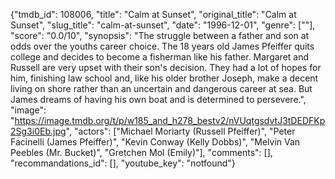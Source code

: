 {"tmdb_id": 108006, "title": "Calm at Sunset", "original_title": "Calm at Sunset", "slug_title": "calm-at-sunset", "date": "1996-12-01", "genre": [""], "score": "0.0/10", "synopsis": "The struggle between a father and son at odds over the youths career choice. The 18 years old James Pfeiffer quits college and decides to become a fisherman like his father. Margaret and Russell are very upset with their son's decision. They had a lot of hopes for him, finishing law school and, like his older brother Joseph, make a decent living on shore rather than an uncertain and dangerous career at sea. But James dreams of having his own boat and is determined to persevere.", "image": "https://image.tmdb.org/t/p/w185_and_h278_bestv2/nVUqtgsdvtJ3tDEDFKp2Sg3i0Eb.jpg", "actors": ["Michael Moriarty (Russell Pfeiffer)", "Peter Facinelli (James Pfeiffer)", "Kevin Conway (Kelly Dobbs)", "Melvin Van Peebles (Mr. Bucket)", "Gretchen Mol (Emily)"], "comments": [], "recommandations_id": [], "youtube_key": "notfound"}